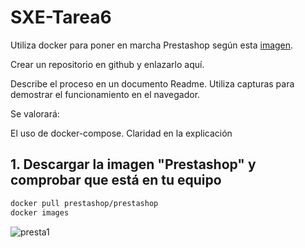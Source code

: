 # SXE-Tarea6

Utiliza docker para poner en marcha Prestashop según esta [imagen](https://hub.docker.com/r/prestashop/prestashop/).

Crear un repositorio en github y enlazarlo aquí.

Describe el proceso en un documento Readme. Utiliza capturas para demostrar el funcionamiento en el navegador.

Se valorará:

El uso de docker-compose. 
Claridad en la explicación

## 1. Descargar la imagen "Prestashop" y comprobar que está en tu equipo
```bash
docker pull prestashop/prestashop
docker images
```

![presta1](https://github.com/user-attachments/assets/54b1ecec-d529-46c1-b1da-ba36ae44f976)
















